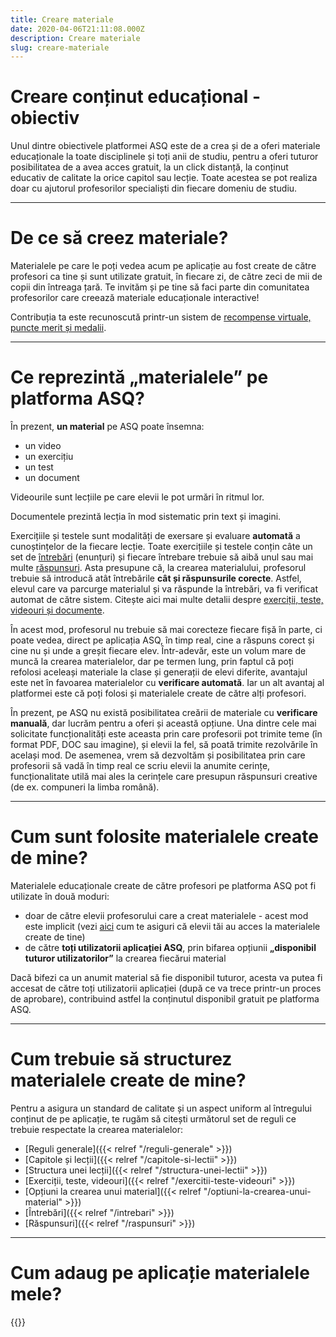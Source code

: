 ```yaml
---
title: Creare materiale
date: 2020-04-06T21:11:08.000Z
description: Creare materiale
slug: creare-materiale
---
```

# Creare conținut educațional - obiectiv

Unul dintre obiectivele platformei ASQ este de a crea și de a oferi materiale educaționale la toate disciplinele și toți anii de studiu, pentru a oferi tuturor posibilitatea de a avea acces gratuit, la un click distanță, la conținut educativ de calitate la orice capitol sau lecție. Toate acestea se pot realiza doar cu ajutorul profesorilor specialiști din fiecare domeniu de studiu.

- - -

# De ce să creez materiale?

Materialele pe care le poți vedea acum pe aplicație au fost create de către profesori ca tine și sunt utilizate gratuit, în fiecare zi, de către zeci de mii de copii din întreaga țară. Te invităm și pe tine să faci parte din comunitatea profesorilor care creează materiale educaționale interactive!

Contribuția ta este recunoscută printr-un sistem de [recompense virtuale, puncte merit și medalii](/puncte-merit-si-medalii/).

- - -

# Ce reprezintă „materialele” pe platforma ASQ?

În prezent, **un material** pe ASQ poate însemna:

* un video
* un exercițiu
* un test
* un document

Videourile sunt lecțiile pe care elevii le pot urmări în ritmul lor.

Documentele prezintă lecția în mod sistematic prin text și imagini.

Exercițiile și testele sunt modalități de exersare și evaluare **automată** a cunoștințelor de la fiecare lecție. Toate exercițiile și testele conțin câte un set de [întrebări](/intrebari/) (enunțuri) și fiecare întrebare trebuie să aibă unul sau mai multe [răspunsuri](/raspunsuri/). Asta presupune că, la crearea materialului, profesorul trebuie să introducă atât întrebările **cât și răspunsurile corecte**. Astfel, elevul care va parcurge materialul și va răspunde la întrebări, va fi verificat automat de către sistem.
Citește aici mai multe detalii despre [exerciții, teste, videouri și documente](/exercitii-teste-videouri).

În acest mod, profesorul nu trebuie să mai corecteze fiecare fișă în parte, ci poate vedea, direct pe aplicația ASQ, în timp real, cine a răspuns corect și cine nu și unde a greșit fiecare elev. Într-adevăr, este un volum mare de muncă la crearea materialelor, dar pe termen lung, prin faptul că poți refolosi aceleași materiale la clase și generații de elevi diferite, avantajul este net în favoarea materialelor cu **verificare automată**. Iar un alt avantaj al platformei este că poți folosi și materialele create de către alți profesori.

În prezent, pe ASQ nu există posibilitatea creării de materiale cu **verificare manuală**, dar lucrăm pentru a oferi și această opțiune. Una dintre cele mai solicitate funcționalități este aceasta prin care profesorii pot trimite teme (în format PDF, DOC sau imagine), și elevii la fel, să poată trimite rezolvările în același mod. De asemenea, vrem să dezvoltăm și posibilitatea prin care profesorii să vadă în timp real ce scriu elevii la anumite cerințe, funcționalitate utilă mai ales la cerințele care presupun răspunsuri creative (de ex. compuneri la limba română).

- - -

# Cum sunt folosite materialele create de mine?

Materialele educaționale create de către profesori pe platforma ASQ pot fi utilizate în două moduri:

* doar de către elevii profesorului care a creat materialele - acest mod este implicit (vezi [aici](/intrebari-frecvente/de-ce-elevii-mei-nu-pot-vedea-materialele-create-de-mine/) cum te asiguri că elevii tăi au acces la materialele create de tine)
* de către **toți utilizatorii aplicației ASQ**, prin bifarea opțiunii **„disponibil tuturor utilizatorilor”** la crearea fiecărui material

Dacă bifezi ca un anumit material să fie disponibil tuturor, acesta va putea fi accesat de către toți utilizatorii aplicației (după ce va trece printr-un proces de aprobare), contribuind astfel la conținutul disponibil gratuit pe platforma ASQ.

- - -

# Cum trebuie să structurez materialele create de mine?

Pentru a asigura un standard de calitate și un aspect uniform al întregului conținut de pe aplicație, te rugăm să citești următorul set de reguli ce trebuie respectate la crearea materialelor:

* [Reguli generale]({{< relref "/reguli-generale" >}})
* [Capitole și lecții]({{< relref "/capitole-si-lectii" >}})
* [Structura unei lecții]({{< relref "/structura-unei-lectii" >}})
* [Exerciții, teste, videouri]({{< relref "/exercitii-teste-videouri" >}})
* [Opțiuni la crearea unui material]({{< relref "/optiuni-la-crearea-unui-material" >}})
* [Întrebări]({{< relref "/intrebari" >}})
* [Răspunsuri]({{< relref "/raspunsuri" >}})

---

# Cum adaug pe aplicație materialele mele?

{{<youtube zneYabHeGSE>}}